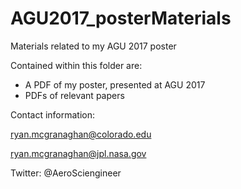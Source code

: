 # AGU2017_posterMaterials
Materials related to my AGU 2017 poster

Contained within this folder are: 
- A PDF of my poster, presented at AGU 2017
- PDFs of relevant papers

Contact information: 

ryan.mcgranaghan@colorado.edu

ryan.mcgranaghan@jpl.nasa.gov

Twitter: @AeroSciengineer
